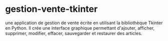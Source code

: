 # gestion-vente-tkinter
une application de gestion de vente écrite en utilisant la bibliothèque Tkinter en Python. Il crée une interface graphique permettant d'ajouter, afficher, supprimer, modifier, effacer, sauvegarder et restaurer des articles.
